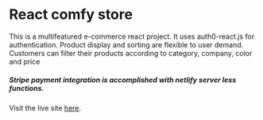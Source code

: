 # React comfy store

This is a multifeatured e-commerce react project. It uses auth0-react.js for authentication. Product display and sorting are flexible to user demand. 
Customers can filter their products according to category, company, color and price



##### Stripe payment integration is accomplished with netlify server less functions.

Visit the live site [here](https://graceful-profiterole-f045d0.netlify.app/).
